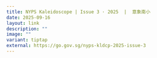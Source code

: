 ```yaml
---
title: NYPS Kaleidoscope | Issue 3 · 2025  |  意象南小
date: 2025-09-16
layout: link
description: ""
image: ""
variant: tiptap
external: https://go.gov.sg/nyps-kldcp-2025-issue-3
---
```

